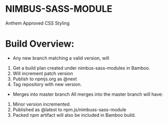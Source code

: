 # NIMBUS-SASS-MODULE
Anthem Approved CSS Styling

# Build Overview:

* Any new branch matching a valid version, will
1. Get a build plan created under nimbus-sass-modules in Bamboo.
2. Will increment patch version
3. Publish to npmjs.org as @next
4. Tag repository with new version.


* Merges into master branch
All merges into the master branch will have: 
1. Minor version incremented.
2. Published as @latest to npm.js/nimbuss-sass-module
3. Packed npm artifact will also be included in Bamboo build. 
